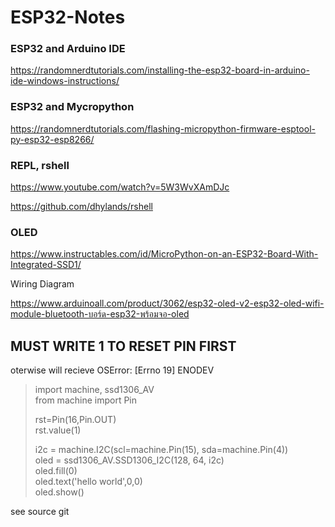 # ESP32-Notes

### ESP32 and Arduino IDE

https://randomnerdtutorials.com/installing-the-esp32-board-in-arduino-ide-windows-instructions/

### ESP32 and Mycropython

https://randomnerdtutorials.com/flashing-micropython-firmware-esptool-py-esp32-esp8266/


### REPL, rshell

https://www.youtube.com/watch?v=5W3WvXAmDJc

https://github.com/dhylands/rshell


### OLED

https://www.instructables.com/id/MicroPython-on-an-ESP32-Board-With-Integrated-SSD1/

Wiring Diagram

https://www.arduinoall.com/product/3062/esp32-oled-v2-esp32-oled-wifi-module-bluetooth-บอร์ด-esp32-พร้อมจอ-oled

## MUST WRITE 1 TO RESET PIN FIRST<br/>
oterwise will recieve OSError: [Errno 19] ENODEV

  > import machine, ssd1306_AV<br/>
  > from machine import Pin<br/>
  > 
  > rst=Pin(16,Pin.OUT)<br/>
  > rst.value(1)<br/>
  > 
  > i2c = machine.I2C(scl=machine.Pin(15), sda=machine.Pin(4))<br/>
  > oled = ssd1306_AV.SSD1306_I2C(128, 64, i2c)<br/>
  > oled.fill(0)<br/>
  > oled.text('hello world',0,0)<br/>
  > oled.show()<br/>

see source git
